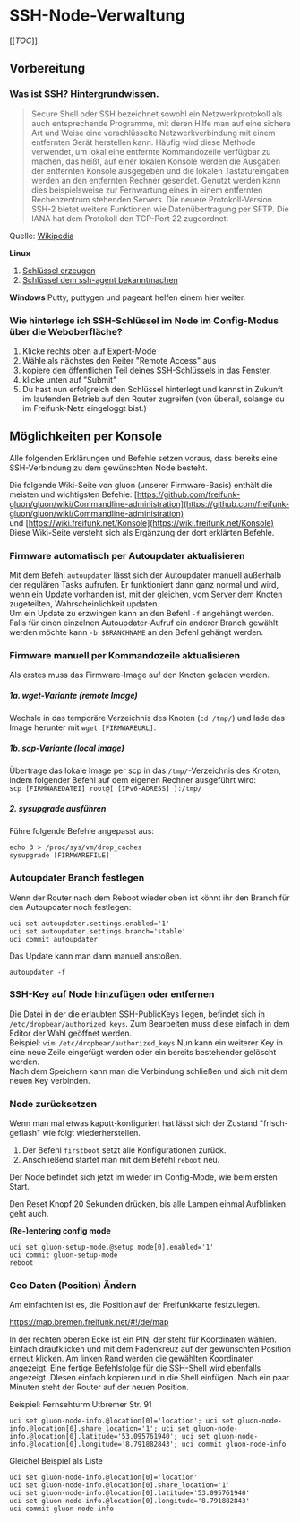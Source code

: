 # SSH-Node-Verwaltung

[[_TOC_]]

## Vorbereitung

### Was ist SSH? Hintergrundwissen.

> Secure Shell oder SSH bezeichnet sowohl ein Netzwerkprotokoll als auch entsprechende Programme, mit deren Hilfe man auf eine sichere Art und Weise eine verschlüsselte Netzwerkverbindung mit einem entfernten Gerät herstellen kann. Häufig wird diese Methode verwendet, um lokal eine entfernte Kommandozeile verfügbar zu machen, das heißt, auf einer lokalen Konsole werden die Ausgaben der entfernten Konsole ausgegeben und die lokalen Tastatureingaben werden an den entfernten Rechner gesendet. Genutzt werden kann dies beispielsweise zur Fernwartung eines in einem entfernten Rechenzentrum stehenden Servers. Die neuere Protokoll-Version SSH-2 bietet weitere Funktionen wie Datenübertragung per SFTP. Die IANA hat dem Protokoll den TCP-Port 22 zugeordnet.

Quelle: [Wikipedia](https://de.wikipedia.org/wiki/Secure_Shell)

__Linux__

1. [Schlüssel erzeugen](https://help.github.com/articles/generating-ssh-keys/#step-2-generate-a-new-ssh-key)
1. [Schlüssel dem ssh-agent bekanntmachen](https://help.github.com/articles/generating-ssh-keys/#step-3-add-your-key-to-the-ssh-agent)
 

__Windows__
Putty, puttygen und pageant helfen einem hier weiter.

### Wie hinterlege ich SSH-Schlüssel im Node im Config-Modus über die Weboberfläche?

1. Klicke rechts oben auf Expert-Mode
2. Wähle als nächstes den Reiter "Remote Access" aus
3. kopiere den öffentlichen Teil deines SSH-Schlüssels in das Fenster. 
4. klicke unten auf "Submit"
5. Du hast nun erfolgreich den Schlüssel hinterlegt und kannst in Zukunft im laufenden Betrieb auf den Router zugreifen (von überall, solange du im Freifunk-Netz eingeloggt bist.)
 
 
## Möglichkeiten per Konsole
Alle folgenden Erklärungen und Befehle setzen voraus, dass bereits eine SSH-Verbindung zu dem gewünschten Node besteht.

Die folgende Wiki-Seite von gluon (unserer Firmware-Basis) enthält die meisten und wichtigsten Befehle: [https://github.com/freifunk-gluon/gluon/wiki/Commandline-administration](https://github.com/freifunk-gluon/gluon/wiki/Commandline-administration)  
und [https://wiki.freifunk.net/Konsole](https://wiki.freifunk.net/Konsole)
Diese Wiki-Seite versteht sich als Ergänzung der dort erklärten Befehle.

### Firmware automatisch per Autoupdater aktualisieren
Mit dem Befehl `autoupdater` lässt sich der Autoupdater manuell außerhalb der regulären Tasks aufrufen. Er funktioniert dann ganz normal und wird, wenn ein Update vorhanden ist, mit der gleichen, vom Server dem Knoten zugeteilten, Wahrscheinlichkeit updaten.  
Um ein Update zu erzwingen kann an den Befehl `-f` angehängt werden.  
Falls für einen einzelnen Autoupdater-Aufruf ein anderer Branch gewählt werden möchte kann `-b $BRANCHNAME` an den Befehl gehängt werden.

### Firmware manuell per Kommandozeile aktualisieren
Als erstes muss das Firmware-Image auf den Knoten geladen werden.
##### 1a. wget-Variante (remote Image)
Wechsle in das temporäre Verzeichnis des Knoten (`cd /tmp/`) und lade das Image herunter mit `wget [FIRMWAREURL]`.

##### 1b. scp-Variante (local Image)
Übertrage das lokale Image per scp in das `/tmp/`-Verzeichnis des Knoten, indem folgender Befehl auf dem eigenen Rechner ausgeführt wird:  
`scp [FIRMWAREDATEI] root@[ [IPv6-ADRESS] ]:/tmp/`

##### 2. sysupgrade ausführen
Führe folgende Befehle angepasst aus:
```
echo 3 > /proc/sys/vm/drop_caches
sysupgrade [FIRMWAREFILE]
```
### Autoupdater Branch festlegen
Wenn der Router nach dem Reboot wieder oben ist könnt ihr den Branch für den Autoupdater noch festlegen:
~~~
uci set autoupdater.settings.enabled='1'
uci set autoupdater.settings.branch='stable'
uci commit autoupdater
~~~
Das Update kann man dann manuell anstoßen.
~~~
autoupdater -f 
~~~

### SSH-Key auf Node hinzufügen oder entfernen
Die Datei in der die erlaubten SSH-PublicKeys liegen, befindet sich in `/etc/dropbear/authorized_keys`. Zum Bearbeiten muss diese einfach in dem Editor der Wahl geöffnet werden.  
Beispiel: `vim /etc/dropbear/authorized_keys`
Nun kann ein weiterer Key in eine neue Zeile eingefügt werden oder ein bereits bestehender gelöscht werden.  
Nach dem Speichern kann man die Verbindung schließen und sich mit dem neuen Key verbinden.

### Node zurücksetzen
Wenn man mal etwas kaputt-konfiguriert hat lässt sich der Zustand "frisch-geflash" wie folgt wiederherstellen.

1. Der Befehl `firstboot` setzt alle Konfigurationen zurück. 
2. Anschließend startet man mit dem Befehl `reboot` neu. 
 
Der Node befindet sich jetzt im wieder im Config-Mode, wie beim ersten Start.

Den Reset Knopf 20 Sekunden drücken, bis alle Lampen einmal Aufblinken geht auch.

**(Re-)entering config mode**
~~~
uci set gluon-setup-mode.@setup_mode[0].enabled='1'
uci commit gluon-setup-mode
reboot
~~~

### Geo Daten (Position) Ändern
Am einfachten ist es, die Position auf der Freifunkkarte festzulegen.

https://map.bremen.freifunk.net/#!/de/map

In der rechten oberen Ecke ist ein PIN, der steht für Koordinaten wählen. Einfach draufklicken und mit dem Fadenkreuz auf der gewünschten Position erneut klicken. Am linken Rand werden die gewählten Koordinaten angezeigt. Eine fertige Befehlsfolge für die SSH-Shell wird ebenfalls angezeigt. DIesen einfach kopieren und in die Shell einfügen. Nach ein paar Minuten steht der Router auf der neuen Position.

Beispiel: Fernsehturm Utbremer Str. 91
~~~
uci set gluon-node-info.@location[0]='location'; uci set gluon-node-info.@location[0].share_location='1'; uci set gluon-node-info.@location[0].latitude='53.095761940'; uci set gluon-node-info.@location[0].longitude='8.791882843'; uci commit gluon-node-info
~~~

Gleichel Beispiel als Liste
~~~
uci set gluon-node-info.@location[0]='location'
uci set gluon-node-info.@location[0].share_location='1'
uci set gluon-node-info.@location[0].latitude='53.095761940'
uci set gluon-node-info.@location[0].longitude='8.791882843'
uci commit gluon-node-info
~~~